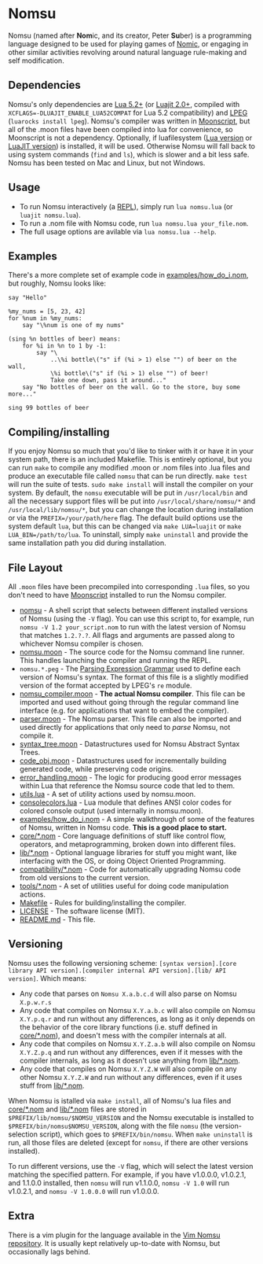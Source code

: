 # Nomsu

Nomsu (named after **Nom**ic, and its creator, Peter **Su**ber) is a programming language
designed to be used for playing games of [Nomic](https://en.wikipedia.org/wiki/Nomic), or engaging in other similar activities
revolving around natural language rule-making and self modification.

## Dependencies

Nomsu's only dependencies are [Lua 5.2+](https://www.lua.org/) (or [Luajit 2.0+](http://luajit.org/), compiled with `XCFLAGS=-DLUAJIT_ENABLE_LUA52COMPAT` for Lua 5.2 compatibility) and [LPEG](http://www.inf.puc-rio.br/~roberto/lpeg/) (`luarocks install lpeg`). Nomsu's compiler was written in [Moonscript](http://moonscript.org/), but all of the .moon files have been compiled into lua for convenience, so Moonscript is not a dependency. Optionally, if luafilesystem ([Lua version](https://github.com/keplerproject/luafilesystem) or [LuaJIT version](https://github.com/spacewander/luafilesystem)) is installed, it will be used. Otherwise Nomsu will fall back to using system commands (`find` and `ls`), which is slower and a bit less safe. Nomsu has been tested on Mac and Linux, but not Windows.

## Usage

* To run Nomsu interactively (a [REPL](https://en.wikipedia.org/wiki/Read-eval-print_loop)), simply run `lua nomsu.lua` (or `luajit nomsu.lua`).
* To run a .nom file with Nomsu code, run `lua nomsu.lua your_file.nom`.
* The full usage options are avilable via `lua nomsu.lua --help`.

## Examples

There's a more complete set of example code in [examples/how\_do\_i.nom](examples/how_do_i.nom), but roughly, Nomsu looks like:

```
say "Hello"

%my_nums = [5, 23, 42]
for %num in %my_nums:
    say "\%num is one of my nums"

(sing %n bottles of beer) means:
    for %i in %n to 1 by -1:
        say "\
            ..\%i bottle\("s" if (%i > 1) else "") of beer on the wall,
            \%i bottle\("s" if (%i > 1) else "") of beer!
            Take one down, pass it around..."
    say "No bottles of beer on the wall. Go to the store, buy some more..."

sing 99 bottles of beer
```

## Compiling/installing

If you enjoy Nomsu so much that you'd like to tinker with it or have it in your system path, there is an included Makefile. This is entirely optional, but you can run `make` to compile any modified .moon or .nom files into .lua files and produce an executable file called `nomsu` that can be run directly. `make test` will run the suite of tests. `sudo make install` will install the compiler on your system. By default, the `nomsu` executable will be put in `/usr/local/bin` and all the necessary support files will be put into `/usr/local/share/nomsu/*` and `/usr/local/lib/nomsu/*`, but you can change the location during installation or via the `PREFIX=/your/path/here` flag. The default build options use the system default `lua`, but this can be changed via `make LUA=luajit` or `make LUA_BIN=/path/to/lua`. To uninstall, simply `make uninstall` and provide the same installation path you did during installation.

## File Layout

All `.moon` files have been precompiled into corresponding `.lua` files, so you don't need to have [Moonscript](http://moonscript.org/) installed to run the Nomsu compiler.

* [nomsu](nomsu) - A shell script that selects between different installed versions of Nomsu (using the `-V` flag). You can use this script to, for example, run `nomsu -V 1.2 your_script.nom` to run with the latest version of Nomsu that matches `1.2.?.?`. All flags and arguments are passed along to whichever Nomsu compiler is chosen.
* [nomsu.moon](nomsu.moon) - The source code for the Nomsu command line runner. This handles launching the compiler and running the REPL.
* `nomsu.*.peg` - The [Parsing Expression Grammar](https://en.wikipedia.org/wiki/Parsing_expression_grammar) used to define each version of Nomsu's syntax. The format of this file is a slightly modified version of the format accepted by LPEG's `re` module.
* [nomsu\_compiler.moon](nomsu_compiler.moon) - **The actual Nomsu compiler**. This file can be imported and used without going through the regular command line interface (e.g. for applications that want to embed the compiler).
* [parser.moon](parser.moon) - The Nomsu parser. This file can also be imported and used directly for applications that only need to *parse* Nomsu, not compile it.
* [syntax\_tree.moon](syntax_tree.moon) - Datastructures used for Nomsu Abstract Syntax Trees.
* [code\_obj.moon](code_obj.moon) - Datastructures used for incrementally building generated code, while preserving code origins.
* [error\_handling.moon](error_handling.moon) - The logic for producing good error messages within Lua that reference the Nomsu source code that led to them.
* [utils.lua](utils.lua) - A set of utility actions used by nomsu.moon.
* [consolecolors.lua](consolecolors.lua) - Lua module that defines ANSI color codes for colored console output (used internally in nomsu.moon).
* [examples/how\_do\_i.nom](examples/how_do_i.nom) - A simple walkthrough of some of the features of Nomsu, written in Nomsu code. **This is a good place to start.**
* [core/\*.nom](core) - Core language definitions of stuff like control flow, operators, and metaprogramming, broken down into different files.
* [lib/\*.nom](lib) - Optional language libraries for stuff you might want, like interfacing with the OS, or doing Object Oriented Programming.
* [compatibility/\*.nom](compatibility) - Code for automatically upgrading Nomsu code from old versions to the current version.
* [tools/\*.nom](tools) - A set of utilities useful for doing code manipulation actions.
* [Makefile](Makefile) - Rules for building/installing the compiler.
* [LICENSE](LICENSE) - The software license (MIT).
* [README.md](README.md) - This file.

## Versioning

Nomsu uses the following versioning scheme: `[syntax version].[core library API version].[compiler internal API version].[lib/ API version]`. Which means:

* Any code that parses on `Nomsu X.a.b.c.d` will also parse on Nomsu `X.p.w.r.s`
* Any code that compiles on Nomsu `X.Y.a.b.c` will also compile on Nomsu `X.Y.p.q.r` and run without any differences, as long as it only depends on the behavior of the core library functions (i.e. stuff defined in [core/\*.nom](core)), and doesn't mess with the compiler internals at all.
* Any code that compiles on Nomsu `X.Y.Z.a.b` will also compile on Nomsu `X.Y.Z.p.q` and run without any differences, even if it messes with the compiler internals, as long as it doesn't use anything from [lib/\*.nom](lib).
* Any code that compiles on Nomsu `X.Y.Z.W` will also compile on any other Nomsu `X.Y.Z.W` and run without any differences, even if it uses stuff from [lib/\*.nom](lib).

When Nomsu is istalled via `make install`, all of Nomsu's lua files and [core/\*.nom](core) and [lib/\*.nom](lib) files are stored in `$PREFIX/lib/nomsu/$NOMSU_VERSION` and the Nomsu executable is installed to `$PREFIX/bin/nomsu$NOMSU_VERSION`, along with the file `nomsu` (the version-selection script), which goes to `$PREFIX/bin/nomsu`. When `make uninstall` is run, all those files are deleted (except for `nomsu`, if there are other versions installed).

To run different versions, use the `-V` flag, which will select the latest version matching the specified pattern. For example, if you have v1.0.0.0, v1.0.2.1, and 1.1.0.0 installed, then `nomsu` will run v1.1.0.0, `nomsu -V 1.0` will run v1.0.2.1, and `nomsu -V 1.0.0.0` will run v1.0.0.0.

## Extra

There is a vim plugin for the language available in the [Vim Nomsu repository](https://bitbucket.org/squidarms/vim-nomsu/src). It is usually kept relatively up-to-date with Nomsu, but occasionally lags behind.
